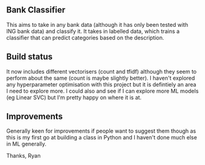 ## Bank Classifier
This aims to take in any bank data (although it has only been tested with ING bank data) and classify it. It takes in labelled data, which trains a classifier that can predict categories based on the description.

## Build status
It now includes different vectorisers (count and tfidf) although they seem to perform about the same (count is maybe slightly better).
I haven't explored any hyperparameter optimisation with this project but it is defintiely an area I need to explore more.
I could also and see if I can explore more ML models (eg Linear SVC) but I'm pretty happy on where it is at.

## Improvements
Generally keen for improvements if people want to suggest them though as this is my first go at building a class in Python and I haven't done much else in ML generally.

Thanks,
Ryan
